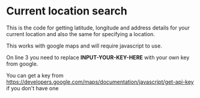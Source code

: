 # Current location search

This is the code for getting latitude, longitude and address details for your current location and also the same for specifying a location.

This works with google maps and will require javascript to use.

On line 3 you need to replace **INPUT-YOUR-KEY-HERE** with your own key from google.

You can get a key from https://developers.google.com/maps/documentation/javascript/get-api-key if you don't have one
